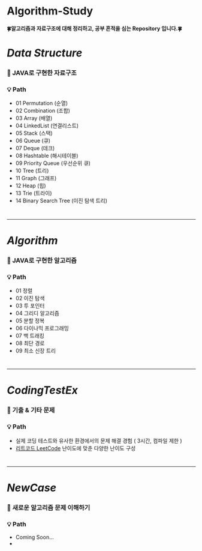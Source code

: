 # Algorithm-Study

**:four_leaf_clover:알고리즘과 자료구조에 대해 정리하고, 공부 흔적을 심는 Repository 입니다.:four_leaf_clover:**
>
#
# _Data Structure_
### :pushpin: JAVA로 구현한 자료구조
### :bulb: Path
* 01 Permutation (순열)
* 02 Combination (조합)
* 03 Array (배열)
* 04 LinkedList (연결리스트)
* 05 Stack (스택)
* 06 Queue (큐)
* 07 Deque (데크)
* 08 Hashtable (해시테이블)
* 09 Priority Queue (우선순위 큐)
* 10 Tree (트리)
* 11 Graph (그래프)
* 12 Heap (힙)
* 13 Trie (트라이)
* 14 Binary Search Tree (이진 탐색 트리) 
#
* * *

# _Algorithm_
### :pushpin: JAVA로 구현한 알고리즘
### :bulb: Path
* 01 정렬
* 02 이진 탐색
* 03 투 포인터
* 04 그리디 알고리즘
* 05 분할 정복
* 06 다이나믹 프로그래밍
* 07 백 트래킹 
* 08 최단 경로
* 09 최소 신장 트리
#
* * *

# _CodingTestEx_
### :pushpin: 기출 & 기타 문제
### :bulb: Path
* 실제 코딩 테스트와 유사한 환경에서의 문제 해결 경험 ( 3시간, 컴파일 제한 ) 
* [리트코드 LeetCode](https://leetcode.com/) 난이도에 맞춘 다양한 난이도 구성
#
* * *

# _NewCase_
### :pushpin: 새로운 알고리즘 문제 이해하기
### :bulb: Path
* Coming Soon...
*